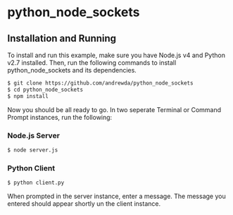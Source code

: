 # python_node_sockets

## Installation and Running

To install and run this example, make sure you have Node.js v4 and Python v2.7 installed. Then, run the following commands to install python_node_sockets and its dependencies.

```bash
$ git clone https://github.com/andrewda/python_node_sockets
$ cd python_node_sockets
$ npm install
```

Now you should be all ready to go. In two seperate Terminal or Command Prompt instances, run the following:

### Node.js Server

```bash
$ node server.js
```

### Python Client

```bash
$ python client.py
```

When prompted in the server instance, enter a message. The message you entered should appear shortly un the client instance.

